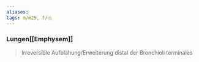 ```yaml
---
aliases: 
tags: m/m25, f/🫁
---
```

### Lungen[[Emphysem]]
> Irreversible Aufblähung/Erweiterung distal der Bronchioli terminales